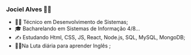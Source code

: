 ### Jociel Alves 👨‍💻
- 👨‍🎓 Técnico em Desenvolvimento de Sistemas;
- 🎓 Bacharelando em Sistemas de Informação 4/8...
- ✍ Estudando Html, CSS, JS, React, Node.js, SQL, MySQL, MongoDB; 
- 🤦‍♂️Na Luta diária para aprender Inglês ;

